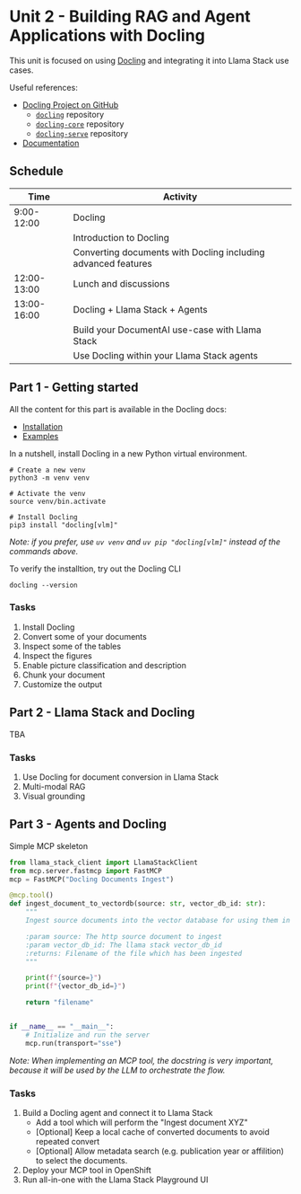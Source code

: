 # Unit 2 - Building RAG and Agent Applications with Docling

This unit is focused on using [Docling](https://github.com/docling-project) and integrating it into Llama Stack use cases.

Useful references:

- [Docling Project on GitHub](https://github.com/docling-project)
    - [`docling`](https://github.com/docling-project/docling) repository
    - [`docling-core`](https://github.com/docling-project/docling-core) repository
    - [`docling-serve`](https://github.com/docling-project/docling-serve) repository
- [Documentation](https://docling-project.github.io/docling/)

## Schedule

| Time | Activity |
| -----|----------|
| 9:00-12:00 | Docling |
| | Introduction to Docling |
| | Converting documents with Docling including advanced features |
| 12:00-13:00 | Lunch and discussions |
| 13:00-16:00 | Docling + Llama Stack + Agents |
| | Build your DocumentAI use-case with Llama Stack |
| | Use Docling within your Llama Stack agents |


## Part 1 - Getting started

All the content for this part is available in the Docling docs:
- [Installation](https://docling-project.github.io/docling/installation/)
- [Examples](https://docling-project.github.io/docling/examples/)

In a nutshell, install Docling in a new Python virtual environment.

```shell
# Create a new venv
python3 -m venv venv

# Activate the venv
source venv/bin.activate

# Install Docling
pip3 install "docling[vlm]"
```

_Note: if you prefer, use `uv venv` and `uv pip "docling[vlm]"` instead of the commands above._

To verify the installtion, try out the Docling CLI

```shell
docling --version
```

### Tasks

1. Install Docling
2. Convert some of your documents
3. Inspect some of the tables
4. Inspect the figures
5. Enable picture classification and description
6. Chunk your document
7. Customize the output


## Part 2 - Llama Stack and Docling

TBA

### Tasks

1. Use Docling for document conversion in Llama Stack
2. Multi-modal RAG
3. Visual grounding


## Part 3 - Agents and Docling

Simple MCP skeleton

```py
from llama_stack_client import LlamaStackClient
from mcp.server.fastmcp import FastMCP
mcp = FastMCP("Docling Documents Ingest")

@mcp.tool()
def ingest_document_to_vectordb(source: str, vector_db_id: str):
    """
    Ingest source documents into the vector database for using them in RAG applications.

    :param source: The http source document to ingest
    :param vector_db_id: The llama stack vector_db_id
    :returns: Filename of the file which has been ingested
    """

    print(f"{source=}")
    print(f"{vector_db_id=}")

    return "filename"


if __name__ == "__main__":
    # Initialize and run the server
    mcp.run(transport="sse")
```

_Note: When implementing an MCP tool, the docstring is very important, because it will be used by the LLM to orchestrate the flow._

### Tasks

1. Build a Docling agent and connect it to Llama Stack
    - Add a tool which will perform the "Ingest document XYZ"
    - [Optional] Keep a local cache of converted documents to avoid repeated convert
    - [Optional] Allow metadata search (e.g. publication year or affilition) to select the documents.
2. Deploy your MCP tool in OpenShift
3. Run all-in-one with the Llama Stack Playground UI
